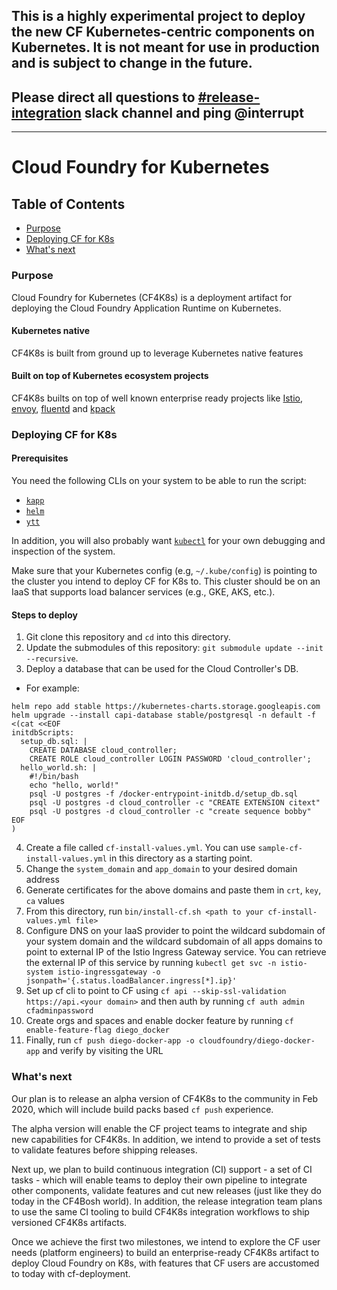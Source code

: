 
## This is a highly experimental project to deploy the new CF Kubernetes-centric components on Kubernetes. It is **not** meant for use in production and is subject to change in the future.

## Please direct all questions to [#release-integration](https://cloudfoundry.slack.com/archives/C0FAEKGUQ) slack channel and ping @interrupt

---------

# Cloud Foundry for Kubernetes

## Table of Contents
* <a href='#purpose'>Purpose</a>
* <a href='#deploy-cf4k8s'>Deploying CF for K8s</a>
* <a href='#future'>What's next</a>

### <a name='purpose'></a> Purpose
Cloud Foundry for Kubernetes (CF4K8s) is a deployment artifact for deploying the Cloud Foundry Application Runtime on Kubernetes. 

#### Kubernetes native
CF4K8s is built from ground up to leverage Kubernetes native features 

#### Built on top of Kubernetes ecosystem projects
CF4K8s builts on top of well known enterprise ready projects like [Istio](https://github.com/istio/istio), [envoy](https://github.com/envoyproxy/envoy), [fluentd](https://www.fluentd.org/) and [kpack](https://github.com/pivotal/kpack)

### <a href='#deploy-cf4k8s'></a> Deploying CF for K8s

#### Prerequisites

You need the following CLIs on your system to be able to run the script:
* [`kapp`](https://k14s.io/#install)
* [`helm`](https://github.com/helm/helm#install)
* [`ytt`](https://k14s.io/#install)

In addition, you will also probably want [`kubectl`](https://kubernetes.io/docs/tasks/tools/install-kubectl/) for your own debugging and inspection of the system.

Make sure that your Kubernetes config (e.g, `~/.kube/config`) is pointing to the cluster you intend to
deploy CF for K8s to. This cluster should be on an IaaS that supports load
balancer services (e.g., GKE, AKS, etc.).

#### Steps to deploy

1. Git clone this repository and `cd` into this directory.
2. Update the submodules of this repository: `git submodule update --init --recursive`.
3. Deploy a database that can be used for the Cloud Controller's DB.
  - For example:
  ```
  helm repo add stable https://kubernetes-charts.storage.googleapis.com
  helm upgrade --install capi-database stable/postgresql -n default -f <(cat <<EOF
  initdbScripts:
    setup_db.sql: |
      CREATE DATABASE cloud_controller;
      CREATE ROLE cloud_controller LOGIN PASSWORD 'cloud_controller';
    hello_world.sh: |
      #!/bin/bash
      echo "hello, world!"
      psql -U postgres -f /docker-entrypoint-initdb.d/setup_db.sql
      psql -U postgres -d cloud_controller -c "CREATE EXTENSION citext"
      psql -U postgres -d cloud_controller -c "create sequence bobby"
  EOF
  )
  ```
4. Create a file called `cf-install-values.yml`. You can use `sample-cf-install-values.yml` in this directory as a starting point.
5. Change the `system_domain` and `app_domain` to your desired domain address 
6. Generate certificates for the above domains and paste them in `crt`, `key`, `ca` values
7. From this directory, run `bin/install-cf.sh <path to your cf-install-values.yml file>`
8. Configure DNS on your IaaS provider to point the wildcard subdomain of your
   system domain and the wildcard subdomain of all apps domains to point to external IP
   of the Istio Ingress Gateway service. You can retrieve the external IP of this service by running
   `kubectl get svc -n istio-system istio-ingressgateway -o jsonpath='{.status.loadBalancer.ingress[*].ip}'`
9. Set up cf cli to point to CF using `cf api --skip-ssl-validation https://api.<your domain>` and then 
 auth by running `cf auth admin cfadminpassword`
10. Create orgs and spaces and enable docker feature by running `cf enable-feature-flag diego_docker`
11. Finally, run `cf push diego-docker-app -o cloudfoundry/diego-docker-app` and verify by visiting the URL

### <a href='#future'></a> What's next

Our plan is to release an alpha version of CF4K8s to the community in Feb 2020, which will include build packs based `cf push` experience.

The alpha version will enable the CF project teams to integrate and ship new capabilities for CF4K8s. In addition, we intend to provide a set of tests to validate features before shipping releases.
 
Next up, we plan to build continuous integration (CI) support - a set of CI tasks - which will enable teams to deploy their own pipeline to integrate other components, validate features and cut new releases (just like they do today in the CF4Bosh world). In addition, the release integration team plans to use the same CI tooling to build CF4K8s integration workflows to ship versioned CF4K8s artifacts.

Once we achieve the first two milestones, we intend to explore the CF user needs (platform engineers) to build an enterprise-ready CF4K8s artifact to deploy Cloud Foundry on K8s, with features that CF users are accustomed to today with cf-deployment.
